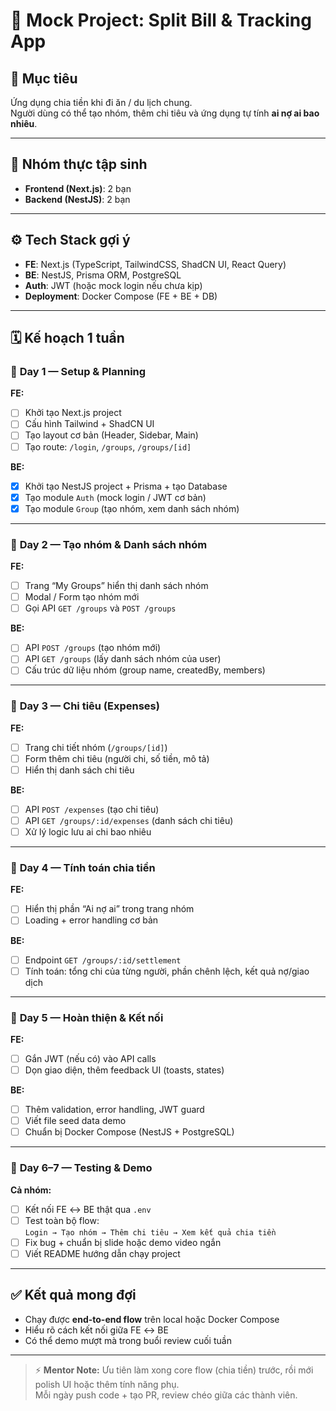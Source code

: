 # 🎯 Mock Project: Split Bill & Tracking App

## 🧩 Mục tiêu

Ứng dụng chia tiền khi đi ăn / du lịch chung.  
Người dùng có thể tạo nhóm, thêm chi tiêu và ứng dụng tự tính **ai nợ ai bao nhiêu**.

---

## 👥 Nhóm thực tập sinh

-   **Frontend (Next.js)**: 2 bạn
-   **Backend (NestJS)**: 2 bạn

---

## ⚙️ Tech Stack gợi ý

-   **FE**: Next.js (TypeScript, TailwindCSS, ShadCN UI, React Query)
-   **BE**: NestJS, Prisma ORM, PostgreSQL
-   **Auth**: JWT (hoặc mock login nếu chưa kịp)
-   **Deployment**: Docker Compose (FE + BE + DB)

---

## 🗓️ Kế hoạch 1 tuần

### 🔹 **Day 1 — Setup & Planning**

**FE:**

-   [ ] Khởi tạo Next.js project
-   [ ] Cấu hình Tailwind + ShadCN UI
-   [ ] Tạo layout cơ bản (Header, Sidebar, Main)
-   [ ] Tạo route: `/login`, `/groups`, `/groups/[id]`

**BE:**

-   [x] Khởi tạo NestJS project + Prisma + tạo Database
-   [x] Tạo module `Auth` (mock login / JWT cơ bản)
-   [x] Tạo module `Group` (tạo nhóm, xem danh sách nhóm)

---

### 🔹 **Day 2 — Tạo nhóm & Danh sách nhóm**

**FE:**

-   [ ] Trang “My Groups” hiển thị danh sách nhóm
-   [ ] Modal / Form tạo nhóm mới
-   [ ] Gọi API `GET /groups` và `POST /groups`

**BE:**

-   [ ] API `POST /groups` (tạo nhóm mới)
-   [ ] API `GET /groups` (lấy danh sách nhóm của user)
-   [ ] Cấu trúc dữ liệu nhóm (group name, createdBy, members)

---

### 🔹 **Day 3 — Chi tiêu (Expenses)**

**FE:**

-   [ ] Trang chi tiết nhóm (`/groups/[id]`)
-   [ ] Form thêm chi tiêu (người chi, số tiền, mô tả)
-   [ ] Hiển thị danh sách chi tiêu

**BE:**

-   [ ] API `POST /expenses` (tạo chi tiêu)
-   [ ] API `GET /groups/:id/expenses` (danh sách chi tiêu)
-   [ ] Xử lý logic lưu ai chi bao nhiêu

---

### 🔹 **Day 4 — Tính toán chia tiền**

**FE:**

-   [ ] Hiển thị phần “Ai nợ ai” trong trang nhóm
-   [ ] Loading + error handling cơ bản

**BE:**

-   [ ] Endpoint `GET /groups/:id/settlement`
-   [ ] Tính toán: tổng chi của từng người, phần chênh lệch, kết quả nợ/giao dịch

---

### 🔹 **Day 5 — Hoàn thiện & Kết nối**

**FE:**

-   [ ] Gắn JWT (nếu có) vào API calls
-   [ ] Dọn giao diện, thêm feedback UI (toasts, states)

**BE:**

-   [ ] Thêm validation, error handling, JWT guard
-   [ ] Viết file seed data demo
-   [ ] Chuẩn bị Docker Compose (NestJS + PostgreSQL)

---

### 🔹 **Day 6–7 — Testing & Demo**

**Cả nhóm:**

-   [ ] Kết nối FE ↔ BE thật qua `.env`
-   [ ] Test toàn bộ flow:  
        `Login → Tạo nhóm → Thêm chi tiêu → Xem kết quả chia tiền`
-   [ ] Fix bug + chuẩn bị slide hoặc demo video ngắn
-   [ ] Viết README hướng dẫn chạy project

---

## ✅ Kết quả mong đợi

-   Chạy được **end-to-end flow** trên local hoặc Docker Compose
-   Hiểu rõ cách kết nối giữa FE ↔ BE
-   Có thể demo mượt mà trong buổi review cuối tuần

---

> ⚡ **Mentor Note:** Ưu tiên làm xong core flow (chia tiền) trước, rồi mới polish UI hoặc thêm tính năng phụ.  
> Mỗi ngày push code + tạo PR, review chéo giữa các thành viên.
